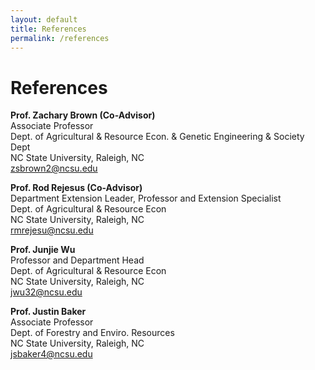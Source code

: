 ```yaml
---
layout: default
title: References
permalink: /references
---
```


# References
**Prof. Zachary Brown (Co-Advisor)**<br>
Associate Professor<br>
Dept. of Agricultural \& Resource Econ. & Genetic Engineering & Society Dept<br>
NC State University, Raleigh, NC<br>
zsbrown2@ncsu.edu<br>

**Prof. Rod Rejesus (Co-Advisor)**<br>
Department Extension Leader, Professor and Extension Specialist<br>
Dept. of Agricultural \& Resource Econ<br>
NC State University, Raleigh, NC<br>
rmrejesu@ncsu.edu<br>

**Prof. Junjie Wu**<br>
Professor and Department Head<br>
Dept. of Agricultural \& Resource Econ<br>
NC State University, Raleigh, NC<br>
jwu32@ncsu.edu<br>

**Prof. Justin Baker**<br>
Associate Professor<br>
Dept. of Forestry and Enviro. Resources<br>
NC State University, Raleigh, NC<br>
jsbaker4@ncsu.edu<br>
